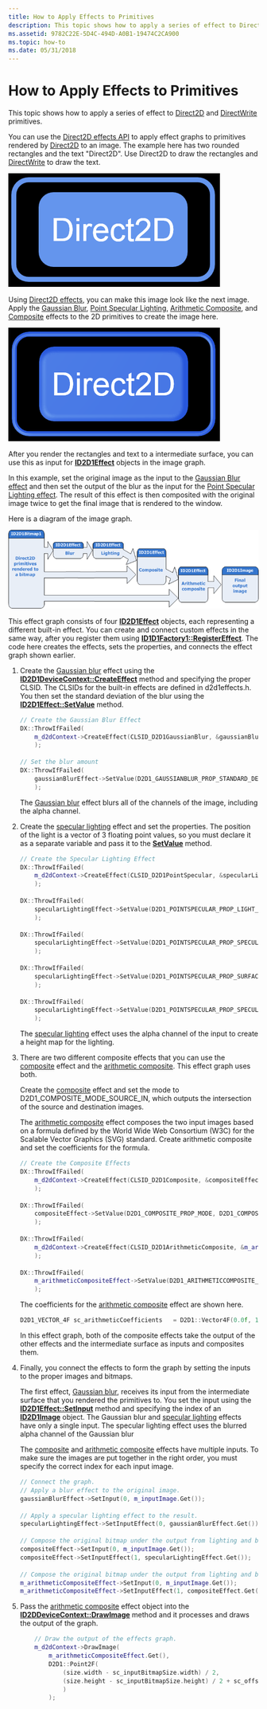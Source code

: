 ```yaml
---
title: How to Apply Effects to Primitives
description: This topic shows how to apply a series of effect to Direct2D and DirectWrite primitives.
ms.assetid: 9782C22E-5D4C-494D-A0B1-19474C2CA900
ms.topic: how-to
ms.date: 05/31/2018
---
```


# How to Apply Effects to Primitives

This topic shows how to apply a series of effect to [Direct2D](./direct2d-portal.md) and [DirectWrite](direct2d-and-directwrite.md) primitives.

You can use the [Direct2D effects API](effects-overview.md) to apply effect graphs to primitives rendered by [Direct2D](./direct2d-portal.md) to an image. The example here has two rounded rectangles and the text "Direct2D". Use Direct2D to draw the rectangles and [DirectWrite](direct2d-and-directwrite.md) to draw the text.

![rectangles with the text "direct2d" within.](images/direct2d-rounded.png)

Using [Direct2D effects](effects-overview.md), you can make this image look like the next image. Apply the [Gaussian Blur](gaussian-blur.md), [Point Specular Lighting](specular-lighting.md), [Arithmetic Composite](arithmetic-composite.md), and [Composite](composite.md) effects to the 2D primitives to create the image here.

![rectangles with the text "direct2d" within after several effects are applied.](images/direct2d-svg.png)

After you render the rectangles and text to a intermediate surface, you can use this as input for [**ID2D1Effect**](/windows/win32/api/d2d1_1/nn-d2d1_1-id2d1effect) objects in the image graph.

In this example, set the original image as the input to the [Gaussian Blur effect](gaussian-blur.md) and then set the output of the blur as the input for the [Point Specular Lighting effect](specular-lighting.md). The result of this effect is then composited with the original image twice to get the final image that is rendered to the window.

Here is a diagram of the image graph.

![effect graph diagram.](images/effect-graph.png)

This effect graph consists of four [**ID2D1Effect**](/windows/win32/api/d2d1_1/nn-d2d1_1-id2d1effect) objects, each representing a different built-in effect. You can create and connect custom effects in the same way, after you register them using [**ID1D1Factory1::RegisterEffect**](/windows/win32/api/d2d1_1/nf-d2d1_1-id2d1factory1-registereffectfromstring). The code here creates the effects, sets the properties, and connects the effect graph shown earlier.

1.  Create the [Gaussian blur](gaussian-blur.md) effect using the [**ID2D1DeviceContext::CreateEffect**](/windows/win32/api/d2d1_1/nf-d2d1_1-id2d1devicecontext-createeffect) method and specifying the proper CLSID. The CLSIDs for the built-in effects are defined in d2d1effects.h. You then set the standard deviation of the blur using the [**ID2D1Effect::SetValue**](/windows/win32/api/d2d1_1/nf-d2d1_1-id2d1properties-setvalue(uint32_constbyte_uint32)) method.

    ```C++
    // Create the Gaussian Blur Effect
    DX::ThrowIfFailed(
        m_d2dContext->CreateEffect(CLSID_D2D1GaussianBlur, &gaussianBlurEffect)
        );

    // Set the blur amount
    DX::ThrowIfFailed(
        gaussianBlurEffect->SetValue(D2D1_GAUSSIANBLUR_PROP_STANDARD_DEVIATION, sc_gaussianBlurStDev)
        );
    ```

    

    The [Gaussian blur](gaussian-blur.md) effect blurs all of the channels of the image, including the alpha channel.

2.  Create the [specular lighting](point-specular.md) effect and set the properties. The position of the light is a vector of 3 floating point values, so you must declare it as a separate variable and pass it to the [**SetValue**](/windows/win32/api/d2d1_1/nf-d2d1_1-id2d1properties-setvalue(uint32_constbyte_uint32)) method.

    ```C++
    // Create the Specular Lighting Effect
    DX::ThrowIfFailed(
        m_d2dContext->CreateEffect(CLSID_D2D1PointSpecular, &specularLightingEffect)
        );

    DX::ThrowIfFailed(
        specularLightingEffect->SetValue(D2D1_POINTSPECULAR_PROP_LIGHT_POSITION, sc_specularLightPosition)
        );

    DX::ThrowIfFailed(
        specularLightingEffect->SetValue(D2D1_POINTSPECULAR_PROP_SPECULAR_EXPONENT, sc_specularExponent)
        );

    DX::ThrowIfFailed(
        specularLightingEffect->SetValue(D2D1_POINTSPECULAR_PROP_SURFACE_SCALE, sc_specularSurfaceScale)
        );

    DX::ThrowIfFailed(
        specularLightingEffect->SetValue(D2D1_POINTSPECULAR_PROP_SPECULAR_CONSTANT, sc_specularConstant)
        );
    ```

    

    The [specular lighting](point-specular.md) effect uses the alpha channel of the input to create a height map for the lighting.

3.  There are two different composite effects that you can use the [composite](composite.md) effect and the [arithmetic composite](arithmetic-composite.md). This effect graph uses both.

    Create the [composite](composite.md) effect and set the mode to D2D1\_COMPOSITE\_MODE\_SOURCE\_IN, which outputs the intersection of the source and destination images.

    The [arithmetic composite](arithmetic-composite.md) effect composes the two input images based on a formula defined by the World Wide Web Consortium (W3C) for the Scalable Vector Graphics (SVG) standard. Create arithmetic composite and set the coefficients for the formula.

    ```C++
    // Create the Composite Effects
    DX::ThrowIfFailed(
        m_d2dContext->CreateEffect(CLSID_D2D1Composite, &compositeEffect)
        );

    DX::ThrowIfFailed(
        compositeEffect->SetValue(D2D1_COMPOSITE_PROP_MODE, D2D1_COMPOSITE_MODE_SOURCE_IN)
        );

    DX::ThrowIfFailed(
        m_d2dContext->CreateEffect(CLSID_D2D1ArithmeticComposite, &m_arithmeticCompositeEffect)
        );

    DX::ThrowIfFailed(
        m_arithmeticCompositeEffect->SetValue(D2D1_ARITHMETICCOMPOSITE_PROP_COEFFICIENTS, sc_arithmeticCoefficients)
        );
    ```

    

    The coefficients for the [arithmetic composite](arithmetic-composite.md) effect are shown here.

    ```C++
    D2D1_VECTOR_4F sc_arithmeticCoefficients   = D2D1::Vector4F(0.0f, 1.0f, 1.0f, 0.0f);
    ```

    

    In this effect graph, both of the composite effects take the output of the other effects and the intermediate surface as inputs and composites them.

4.  Finally, you connect the effects to form the graph by setting the inputs to the proper images and bitmaps.

    The first effect, [Gaussian blur](gaussian-blur.md), receives its input from the intermediate surface that you rendered the primitives to. You set the input using the [**ID2D1Effect::SetInput**](/windows/win32/api/d2d1_1/nf-d2d1_1-id2d1effect-setinput) method and specifying the index of an [**ID2D1Image**](/windows/win32/api/d2d1/nn-d2d1-id2d1image) object. The Gaussian blur and [specular lighting](point-specular.md) effects have only a single input. The specular lighting effect uses the blurred alpha channel of the Gaussian blur

    The [composite](composite.md) and [arithmetic composite](arithmetic-composite.md) effects have multiple inputs. To make sure the images are put together in the right order, you must specify the correct index for each input image.

    ```C++
    // Connect the graph.
    // Apply a blur effect to the original image.
    gaussianBlurEffect->SetInput(0, m_inputImage.Get());

    // Apply a specular lighting effect to the result.
    specularLightingEffect->SetInputEffect(0, gaussianBlurEffect.Get());

    // Compose the original bitmap under the output from lighting and blur.
    compositeEffect->SetInput(0, m_inputImage.Get());
    compositeEffect->SetInputEffect(1, specularLightingEffect.Get());

    // Compose the original bitmap under the output from lighting and blur.
    m_arithmeticCompositeEffect->SetInput(0, m_inputImage.Get());
    m_arithmeticCompositeEffect->SetInputEffect(1, compositeEffect.Get());
    ```

    

5.  Pass the [arithmetic composite](arithmetic-composite.md) effect object into the [**ID2DDeviceContext::DrawImage**](/windows/win32/api/d2d1_1/nf-d2d1_1-id2d1devicecontext-drawimage(id2d1image_constd2d1_point_2f_constd2d1_rect_f_d2d1_interpolation_mode_d2d1_composite_mode)) method and it processes and draws the output of the graph.

    ```C++
        // Draw the output of the effects graph.
        m_d2dContext->DrawImage(
            m_arithmeticCompositeEffect.Get(),
            D2D1::Point2F(
                (size.width - sc_inputBitmapSize.width) / 2,
                (size.height - sc_inputBitmapSize.height) / 2 + sc_offset
                )
            );
    ```

    

 

 
